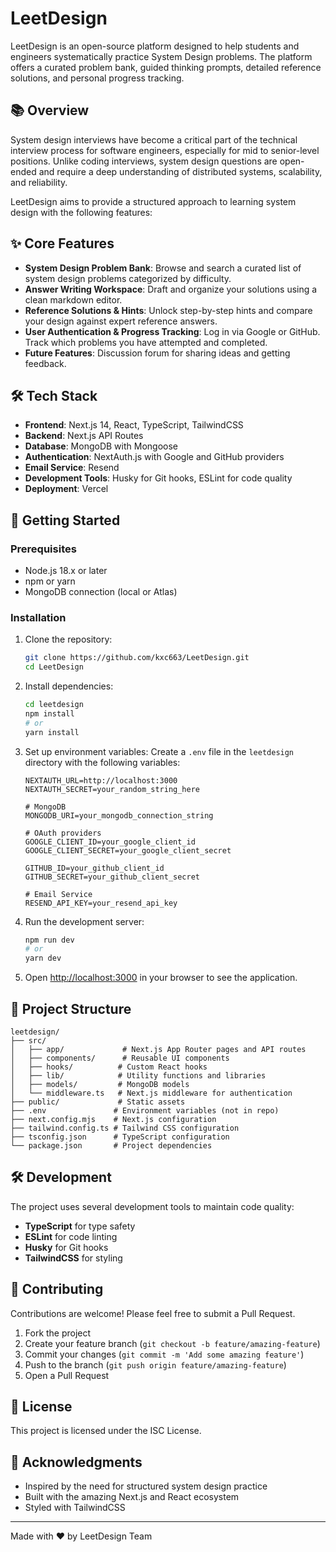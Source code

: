 # LeetDesign

LeetDesign is an open-source platform designed to help students and engineers systematically practice System Design problems. The platform offers a curated problem bank, guided thinking prompts, detailed reference solutions, and personal progress tracking.

## 📚 Overview

System design interviews have become a critical part of the technical interview process for software engineers, especially for mid to senior-level positions. Unlike coding interviews, system design questions are open-ended and require a deep understanding of distributed systems, scalability, and reliability.

LeetDesign aims to provide a structured approach to learning system design with the following features:

## ✨ Core Features

- **System Design Problem Bank**: Browse and search a curated list of system design problems categorized by difficulty.
- **Answer Writing Workspace**: Draft and organize your solutions using a clean markdown editor.
- **Reference Solutions & Hints**: Unlock step-by-step hints and compare your design against expert reference answers.
- **User Authentication & Progress Tracking**: Log in via Google or GitHub. Track which problems you have attempted and completed.
- **Future Features**: Discussion forum for sharing ideas and getting feedback.

## 🛠️ Tech Stack

- **Frontend**: Next.js 14, React, TypeScript, TailwindCSS
- **Backend**: Next.js API Routes
- **Database**: MongoDB with Mongoose
- **Authentication**: NextAuth.js with Google and GitHub providers
- **Email Service**: Resend
- **Development Tools**: Husky for Git hooks, ESLint for code quality
- **Deployment**: Vercel

## 🚀 Getting Started

### Prerequisites

- Node.js 18.x or later
- npm or yarn
- MongoDB connection (local or Atlas)

### Installation

1. Clone the repository:
   ```bash
   git clone https://github.com/kxc663/LeetDesign.git
   cd LeetDesign
   ```

2. Install dependencies:
   ```bash
   cd leetdesign
   npm install
   # or
   yarn install
   ```

3. Set up environment variables:
   Create a `.env` file in the `leetdesign` directory with the following variables:
   ```
   NEXTAUTH_URL=http://localhost:3000
   NEXTAUTH_SECRET=your_random_string_here
   
   # MongoDB
   MONGODB_URI=your_mongodb_connection_string
   
   # OAuth providers
   GOOGLE_CLIENT_ID=your_google_client_id
   GOOGLE_CLIENT_SECRET=your_google_client_secret
   
   GITHUB_ID=your_github_client_id
   GITHUB_SECRET=your_github_client_secret

   # Email Service
   RESEND_API_KEY=your_resend_api_key
   ```

4. Run the development server:
   ```bash
   npm run dev
   # or
   yarn dev
   ```

5. Open [http://localhost:3000](http://localhost:3000) in your browser to see the application.

## 🧪 Project Structure

```
leetdesign/
├── src/
│   ├── app/             # Next.js App Router pages and API routes
│   ├── components/      # Reusable UI components
│   ├── hooks/          # Custom React hooks
│   ├── lib/            # Utility functions and libraries
│   ├── models/         # MongoDB models
│   └── middleware.ts   # Next.js middleware for authentication
├── public/             # Static assets
├── .env               # Environment variables (not in repo)
├── next.config.mjs    # Next.js configuration
├── tailwind.config.ts # Tailwind CSS configuration
├── tsconfig.json      # TypeScript configuration
└── package.json       # Project dependencies
```

## 🛠️ Development

The project uses several development tools to maintain code quality:

- **TypeScript** for type safety
- **ESLint** for code linting
- **Husky** for Git hooks
- **TailwindCSS** for styling

## 👥 Contributing

Contributions are welcome! Please feel free to submit a Pull Request.

1. Fork the project
2. Create your feature branch (`git checkout -b feature/amazing-feature`)
3. Commit your changes (`git commit -m 'Add some amazing feature'`)
4. Push to the branch (`git push origin feature/amazing-feature`)
5. Open a Pull Request

## 📝 License

This project is licensed under the ISC License.

## 🙏 Acknowledgments

- Inspired by the need for structured system design practice
- Built with the amazing Next.js and React ecosystem
- Styled with TailwindCSS

---

Made with ❤️ by LeetDesign Team
